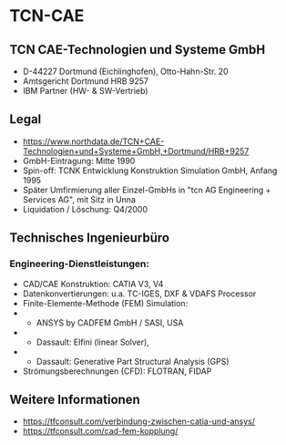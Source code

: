 # TCN-CAE

## TCN CAE-Technologien und Systeme GmbH
- D-44227 Dortmund (Eichlinghofen), Otto-Hahn-Str. 20
- Amtsgericht Dortmund HRB 9257
- IBM Partner (HW- & SW-Vertrieb) 

## Legal
- https://www.northdata.de/TCN+CAE-Technologien+und+Systeme+GmbH,+Dortmund/HRB+9257
- GmbH-Eintragung: Mitte 1990
- Spin-off: TCNK Entwicklung Konstruktion Simulation GmbH, Anfang 1995 
- Später Umfirmierung aller Einzel-GmbHs in "tcn AG Engineering + Services AG", mit Sitz in Unna
- Liquidation / Löschung: Q4/2000 

## Technisches Ingenieurbüro 

### Engineering-Dienstleistungen:
- CAD/CAE Konstruktion: CATIA V3, V4
- Datenkonvertierungen: u.a. TC-IGES, DXF & VDAFS Processor
- Finite-Elemente-Methode (FEM) Simulation:
- - ANSYS by CADFEM GmbH / SASI, USA
- - Dassault: Elfini (linear Solver),
- - Dassault: Generative Part Structural Analysis (GPS)
- Strömungsberechnungen (CFD): FLOTRAN, FIDAP
  
## Weitere Informationen
- https://tfconsult.com/verbindung-zwischen-catia-und-ansys/
- https://tfconsult.com/cad-fem-kopplung/

